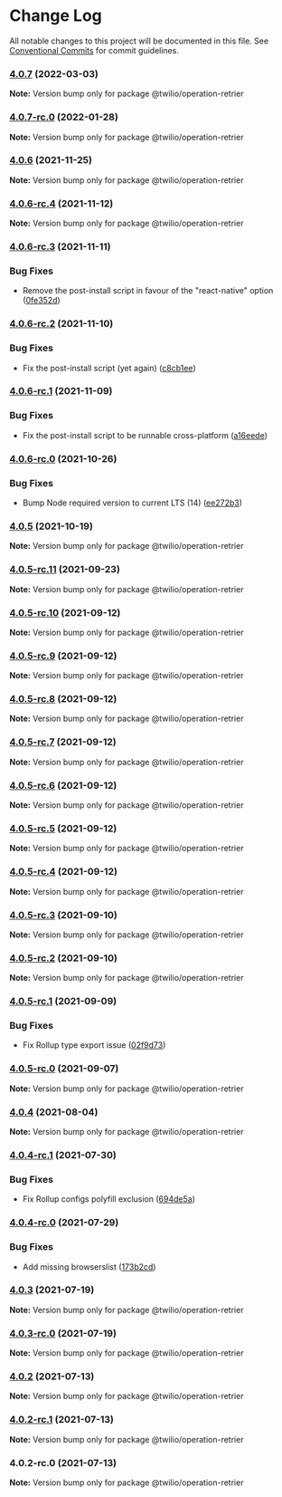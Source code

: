 # Change Log

All notable changes to this project will be documented in this file.
See [Conventional Commits](https://conventionalcommits.org) for commit guidelines.

### [4.0.7](https://github.com/twilio/operation-retrier.ts/compare/@twilio/operation-retrier@4.0.7-rc.0...@twilio/operation-retrier@4.0.7) (2022-03-03)

**Note:** Version bump only for package @twilio/operation-retrier





### [4.0.7-rc.0](https://github.com/twilio/operation-retrier.ts/compare/@twilio/operation-retrier@4.0.6...@twilio/operation-retrier@4.0.7-rc.0) (2022-01-28)

**Note:** Version bump only for package @twilio/operation-retrier





### [4.0.6](https://github.com/twilio/operation-retrier.ts/compare/@twilio/operation-retrier@4.0.6-rc.4...@twilio/operation-retrier@4.0.6) (2021-11-25)

**Note:** Version bump only for package @twilio/operation-retrier





### [4.0.6-rc.4](https://github.com/twilio/operation-retrier.ts/compare/@twilio/operation-retrier@4.0.6-rc.3...@twilio/operation-retrier@4.0.6-rc.4) (2021-11-12)

**Note:** Version bump only for package @twilio/operation-retrier





### [4.0.6-rc.3](https://github.com/twilio/operation-retrier.ts/compare/@twilio/operation-retrier@4.0.6-rc.2...@twilio/operation-retrier@4.0.6-rc.3) (2021-11-11)


### Bug Fixes

* Remove the post-install script in favour of the "react-native" option ([0fe352d](https://github.com/twilio/operation-retrier.ts/commit/0fe352d45e50cec78e880affee589009055d5338))



### [4.0.6-rc.2](https://github.com/twilio/operation-retrier.ts/compare/@twilio/operation-retrier@4.0.6-rc.1...@twilio/operation-retrier@4.0.6-rc.2) (2021-11-10)


### Bug Fixes

* Fix the post-install script (yet again) ([c8cb1ee](https://github.com/twilio/operation-retrier.ts/commit/c8cb1ee501d1c793497985592d2c1ae97162a219))



### [4.0.6-rc.1](https://github.com/twilio/operation-retrier.ts/compare/@twilio/operation-retrier@4.0.6-rc.0...@twilio/operation-retrier@4.0.6-rc.1) (2021-11-09)


### Bug Fixes

* Fix the post-install script to be runnable cross-platform ([a16eede](https://github.com/twilio/operation-retrier.ts/commit/a16eede598dd3dbdda1997fbd2033fa2254f113f))



### [4.0.6-rc.0](https://github.com/twilio/operation-retrier.ts/compare/@twilio/operation-retrier@4.0.5...@twilio/operation-retrier@4.0.6-rc.0) (2021-10-26)


### Bug Fixes

* Bump Node required version to current LTS (14) ([ee272b3](https://github.com/twilio/operation-retrier.ts/commit/ee272b350f4556a454a18a8aa192c37b54aaaeeb))



### [4.0.5](https://github.com/twilio/operation-retrier.ts/compare/@twilio/operation-retrier@4.0.5-rc.11...@twilio/operation-retrier@4.0.5) (2021-10-19)

**Note:** Version bump only for package @twilio/operation-retrier





### [4.0.5-rc.11](https://github.com/twilio/operation-retrier.ts/compare/@twilio/operation-retrier@4.0.5-rc.10...@twilio/operation-retrier@4.0.5-rc.11) (2021-09-23)

**Note:** Version bump only for package @twilio/operation-retrier





### [4.0.5-rc.10](https://github.com/twilio/operation-retrier.ts/compare/@twilio/operation-retrier@4.0.5-rc.9...@twilio/operation-retrier@4.0.5-rc.10) (2021-09-12)

**Note:** Version bump only for package @twilio/operation-retrier





### [4.0.5-rc.9](https://github.com/twilio/operation-retrier.ts/compare/@twilio/operation-retrier@4.0.5-rc.8...@twilio/operation-retrier@4.0.5-rc.9) (2021-09-12)

**Note:** Version bump only for package @twilio/operation-retrier





### [4.0.5-rc.8](https://github.com/twilio/operation-retrier.ts/compare/@twilio/operation-retrier@4.0.5-rc.7...@twilio/operation-retrier@4.0.5-rc.8) (2021-09-12)

**Note:** Version bump only for package @twilio/operation-retrier





### [4.0.5-rc.7](https://github.com/twilio/operation-retrier.ts/compare/@twilio/operation-retrier@4.0.5-rc.6...@twilio/operation-retrier@4.0.5-rc.7) (2021-09-12)

**Note:** Version bump only for package @twilio/operation-retrier





### [4.0.5-rc.6](https://github.com/twilio/operation-retrier.ts/compare/@twilio/operation-retrier@4.0.5-rc.5...@twilio/operation-retrier@4.0.5-rc.6) (2021-09-12)

**Note:** Version bump only for package @twilio/operation-retrier





### [4.0.5-rc.5](https://github.com/twilio/operation-retrier.ts/compare/@twilio/operation-retrier@4.0.5-rc.3...@twilio/operation-retrier@4.0.5-rc.5) (2021-09-12)

**Note:** Version bump only for package @twilio/operation-retrier





### [4.0.5-rc.4](https://github.com/twilio/operation-retrier.ts/compare/@twilio/operation-retrier@4.0.5-rc.3...@twilio/operation-retrier@4.0.5-rc.4) (2021-09-12)

**Note:** Version bump only for package @twilio/operation-retrier





### [4.0.5-rc.3](https://github.com/twilio/operation-retrier.ts/compare/@twilio/operation-retrier@4.0.5-rc.2...@twilio/operation-retrier@4.0.5-rc.3) (2021-09-10)

**Note:** Version bump only for package @twilio/operation-retrier





### [4.0.5-rc.2](https://github.com/twilio/operation-retrier.ts/compare/@twilio/operation-retrier@4.0.5-rc.1...@twilio/operation-retrier@4.0.5-rc.2) (2021-09-10)

**Note:** Version bump only for package @twilio/operation-retrier





### [4.0.5-rc.1](https://github.com/twilio/operation-retrier.ts/compare/@twilio/operation-retrier@4.0.5-rc.0...@twilio/operation-retrier@4.0.5-rc.1) (2021-09-09)


### Bug Fixes

* Fix Rollup type export issue ([02f9d73](https://github.com/twilio/operation-retrier.ts/commit/02f9d7307ce982afbd1a8e92f8e8bdd6646b74f0))



### [4.0.5-rc.0](https://github.com/twilio/operation-retrier.ts/compare/@twilio/operation-retrier@4.0.4...@twilio/operation-retrier@4.0.5-rc.0) (2021-09-07)

**Note:** Version bump only for package @twilio/operation-retrier





### [4.0.4](https://github.com/twilio/operation-retrier.ts/compare/@twilio/operation-retrier@4.0.4-rc.1...@twilio/operation-retrier@4.0.4) (2021-08-04)

**Note:** Version bump only for package @twilio/operation-retrier





### [4.0.4-rc.1](https://github.com/twilio/operation-retrier.ts/compare/@twilio/operation-retrier@4.0.4-rc.0...@twilio/operation-retrier@4.0.4-rc.1) (2021-07-30)


### Bug Fixes

* Fix Rollup configs polyfill exclusion ([694de5a](https://github.com/twilio/operation-retrier.ts/commit/694de5aeedd948f610049dd8e384dc6c80b4ab15))



### [4.0.4-rc.0](https://github.com/twilio/operation-retrier.ts/compare/@twilio/operation-retrier@4.0.3...@twilio/operation-retrier@4.0.4-rc.0) (2021-07-29)


### Bug Fixes

* Add missing browserslist ([173b2cd](https://github.com/twilio/operation-retrier.ts/commit/173b2cdf5c71b3585c6843a6a0852d5839b69ef0))



### [4.0.3](https://github.com/twilio/operation-retrier.ts/compare/@twilio/operation-retrier@4.0.3-rc.0...@twilio/operation-retrier@4.0.3) (2021-07-19)

**Note:** Version bump only for package @twilio/operation-retrier





### [4.0.3-rc.0](https://github.com/twilio/operation-retrier.ts/compare/@twilio/operation-retrier@4.0.2...@twilio/operation-retrier@4.0.3-rc.0) (2021-07-19)

**Note:** Version bump only for package @twilio/operation-retrier





### [4.0.2](https://github.com/twilio/operation-retrier.ts/compare/@twilio/operation-retrier@4.0.2-rc.1...@twilio/operation-retrier@4.0.2) (2021-07-13)

**Note:** Version bump only for package @twilio/operation-retrier





### [4.0.2-rc.1](https://github.com/twilio/operation-retrier.ts/compare/@twilio/operation-retrier@4.0.2-rc.0...@twilio/operation-retrier@4.0.2-rc.1) (2021-07-13)

**Note:** Version bump only for package @twilio/operation-retrier





### 4.0.2-rc.0 (2021-07-13)

**Note:** Version bump only for package @twilio/operation-retrier
